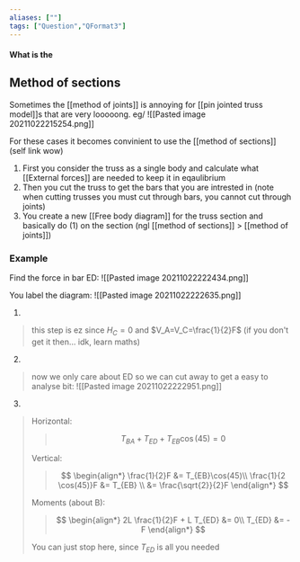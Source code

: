 ```yaml
---
aliases: [""]
tags: ["Question","QFormat3"]
---
```


#### What is the
## Method of sections
Sometimes the [[method of joints]] is annoying for [[pin jointed truss model]]s that are very looooong. eg/
![[Pasted image 20211022215254.png]]

For these cases it becomes convinient to use the [[method of sections]] (self link wow)

1) First you consider the truss as a single body and calculate what [[External forces]] are needed to keep it in eqaulibrium
2) Then you cut the truss to get the bars that you are intrested in (note when cutting trusses you must cut through bars, you cannot cut through joints)
3) You create a new [[Free body diagram]] for the truss section and basically do (1) on the section (ngl [[method of sections]] > [[method of joints]])

### Example
Find the force in bar ED:
![[Pasted image 20211022222434.png]]

You label the diagram:
![[Pasted image 20211022222635.png]]

1) 
> this step is ez since $H_C = 0$ and $V_A=V_C=\frac{1}{2}F$ (if you don't get it then... idk, learn maths)

2) 
> now we only care about ED so we can cut away to get a easy to analyse bit:
> ![[Pasted image 20211022222951.png]]

3) 
> Horizontal:
>> $$ T_{BA} + T_{ED} + T_{EB}\cos(45) = 0 $$
>
> Vertical:
>> $$ \begin{align*}
\frac{1}{2}F &= T_{EB}\cos(45)\\
\frac{1}{2 \cos(45)}F &= T_{EB} \\
&= \frac{\sqrt{2}}{2}F
\end{align*} $$
>
> Moments (about B):
>> $$ \begin{align*}
2L \frac{1}{2}F + L T_{ED} &= 0\\
T_{ED} &= -F
\end{align*} $$
>
> You can just stop here, since $T_{ED}$ is all you needed
